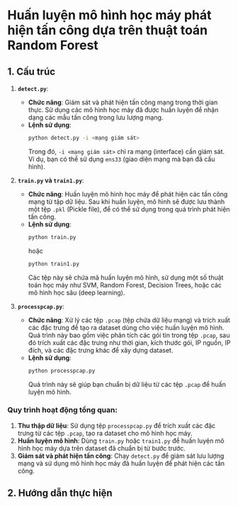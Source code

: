 # Huấn luyện mô hình học máy phát hiện tấn công dựa trên thuật toán Random Forest
## 1. Cấu trúc
1. **`detect.py`**:
   - **Chức năng**: Giám sát và phát hiện tấn công mạng trong thời gian thực. Sử dụng các mô hình học máy đã được huấn luyện để nhận dạng các mẫu tấn công trong lưu lượng mạng.
   - **Lệnh sử dụng**: 
     ```bash
     python detect.py -i <mạng giám sát>
     ```
     Trong đó, `-i <mạng giám sát>` chỉ ra mạng (interface) cần giám sát. Ví dụ, bạn có thể sử dụng `ens33` (giao diện mạng mà bạn đã cấu hình).
   
2. **`train.py` và `train1.py`**:
   - **Chức năng**: Huấn luyện mô hình học máy để phát hiện các tấn công mạng từ tập dữ liệu. Sau khi huấn luyện, mô hình sẽ được lưu thành một tệp `.pkl` (Pickle file), để có thể sử dụng trong quá trình phát hiện tấn công.
   - **Lệnh sử dụng**: 
     ```bash
     python train.py
     ```
     hoặc
     ```bash
     python train1.py
     ```
     Các tệp này sẽ chứa mã huấn luyện mô hình, sử dụng một số thuật toán học máy như SVM, Random Forest, Decision Trees, hoặc các mô hình học sâu (deep learning).

3. **`processpcap.py`**:
   - **Chức năng**: Xử lý các tệp `.pcap` (tệp chứa dữ liệu mạng) và trích xuất các đặc trưng để tạo ra dataset dùng cho việc huấn luyện mô hình. Quá trình này bao gồm việc phân tích các gói tin trong tệp `.pcap`, sau đó trích xuất các đặc trưng như thời gian, kích thước gói, IP nguồn, IP đích, và các đặc trưng khác để xây dựng dataset.
   - **Lệnh sử dụng**:
     ```bash
     python processpcap.py 
     ```
     Quá trình này sẽ giúp bạn chuẩn bị dữ liệu từ các tệp `.pcap` để huấn luyện mô hình.

### Quy trình hoạt động tổng quan:

1. **Thu thập dữ liệu**: Sử dụng tệp `processpcap.py` để trích xuất các đặc trưng từ các tệp `.pcap`, tạo ra dataset cho mô hình học máy.
2. **Huấn luyện mô hình**: Dùng `train.py` hoặc `train1.py` để huấn luyện mô hình học máy dựa trên dataset đã chuẩn bị từ bước trước.
3. **Giám sát và phát hiện tấn công**: Chạy `detect.py` để giám sát lưu lượng mạng và sử dụng mô hình học máy đã huấn luyện để phát hiện các tấn công.

## 2. Hướng dẫn thực hiện

